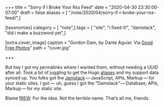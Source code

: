 +++
title = "Sorry if I Broke Your Rss Feed"
date = "2020-04-30 23:30:00-07:00"
draft = false
aliases = [ "/note/2020/04/sorry-if-i-broke-your-rss-feed/",]

[taxonomies]
category = [ "note",]
tags = [ "site", "i fixed it!", "damstack", "did i make a buzzword yet",]

[extra.cover_image]
caption = "Gordon Dam, by Dante Aguiar. Via [Good Free Photos](https://www.goodfreephotos.com/other-landscapes/gordon-dam-and-beautiful-landscape.jpg.php)"
path = "cover.jpg"

+++

But hey I got my permalinks where I wanted them, without needing a UUID
after all. Took a bit of juggling to get the Hugo
[aliases](https://gohugo.io/content-management/urls/#aliases) and my
support data synced up. You folks got the
[Jamstack](https://jamstack.org) — JavaScript, APIs, Markup — for your
static sites. I got — uh, guess I got the "Damstack" — Database, APIs,
Markup — for *my* static site.

Blame
[fREW](https://blog.afoolishmanifesto.com/posts/hugo-unix-vim-integration/#advanced-unix-tools).
For the idea. Not the terrible name. That’s all me, friends.